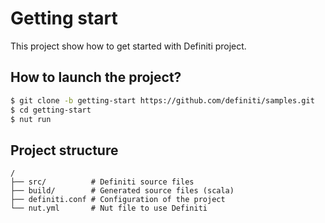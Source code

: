 # Getting start

This project show how to get started with Definiti project.

## How to launch the project?

```bash
$ git clone -b getting-start https://github.com/definiti/samples.git
$ cd getting-start
$ nut run
```

## Project structure

```
/
├── src/          # Definiti source files
├── build/        # Generated source files (scala)
├── definiti.conf # Configuration of the project
└── nut.yml       # Nut file to use Definiti
```